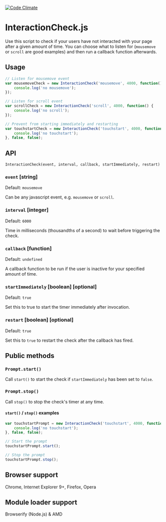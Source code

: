 [![Code Climate](https://codeclimate.com/github/mrmartineau/InteractionCheck.js/badges/gpa.svg)](https://codeclimate.com/github/mrmartineau/InteractionCheck.js)
# InteractionCheck.js
Use this script to check if your users have not interacted with your page after a given amount of time. You can choose what to listen for (`mousemove` or `scroll` are good examples) and then run a callback function afterwards.

## Usage

```js
// Listen for mousemove event
var mousemoveCheck = new InteractionCheck('mousemove', 4000, function() {
	console.log('no mousemove');
});

// Listen for scroll event
var scrollCheck = new InteractionCheck('scroll', 4000, function() {
	console.log('no scroll');
});

// Prevent from starting immediately and restarting
var touchstartCheck = new InteractionCheck('touchstart', 4000, function() {
	console.log('no touchstart');
}, false, false);
```

## API

`InteractionCheck(event, interval, callback, startImmediately, restart)`

### `event` [string]
Default: `mousemove`

Can be any javascript event, e.g. `mousemove` or `scroll`.

### `interval` [integer]
Default: `6000`

Time in milliseconds (thousandths of a second) to wait before triggering the check.

### `callback` [function]
Default: `undefined`

A callback function to be run if the user is inactive for your specified amount of time.

### `startImmediately` [boolean] [optional]
Default: `true`

Set this to true to start the timer immediately after invocation.

### `restart` [boolean] [optional]
Default: `true`

Set this to `true` to restart the check after the callback has fired.


## Public methods

### `Prompt.start()`
Call `start()` to start the check if `startImmediately` has been set to `false`.

### `Prompt.stop()`
Call `stop()` to stop the check's timer at any time.

#### `start()` / `stop()` examples

```js
var touchstartPrompt = new InteractionCheck('touchstart', 4000, function() {
	console.log('no touchstart');
}, false, false);

// Start the prompt
touchstartPrompt.start();

// Stop the prompt
touchstartPrompt.stop();
```

## Browser support
Chrome, Internet Explorer 9+, Firefox, Opera

## Module loader support
Browserify (Node.js) & AMD